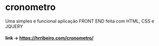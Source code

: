 # cronometro
Uma simples e funcional aplicação FRONT END feita com HTML, CSS e JQUERY
<br>
#### link -> https://hrribeiro.com/cronometro/
